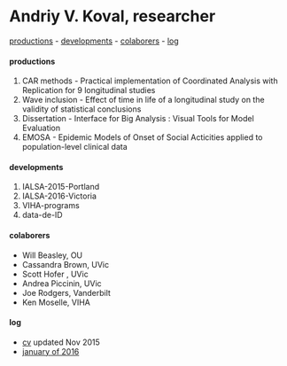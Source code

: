 Andriy V. Koval, researcher 
===
[productions](#productions) - [developments](#developments) - [colaborers](#colaborers) - [log](#log) 

#### productions
1. CAR methods - Practical implementation of Coordinated Analysis with Replication  for 9 longitudinal studies  
2. Wave inclusion - Effect of time in life of a longitudinal study on the validity of statistical conclusions  
3. Dissertation - Interface for Big Analysis : Visual Tools for Model Evaluation
4. EMOSA - Epidemic Models of Onset of Social Acticities applied to population-level clinical data  

#### developments 
1. IALSA-2015-Portland 
2. IALSA-2016-Victoria
3. VIHA-programs 
4. data-de-ID

#### colaborers
- Will Beasley, OU
- Cassandra Brown, UVic
- Scott Hofer , UVic
- Andrea Piccinin, UVic
- Joe Rodgers, Vanderbilt  
- Ken Moselle, VIHA

#### log
- [cv]() updated Nov 2015
- [january of 2016](https://github.com/andkov/about/blob/master/2016/log/jan/README.md)


